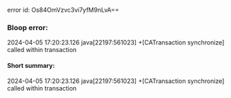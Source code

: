 error id: Os84OmVzvc3vi7yfM9nLvA==
### Bloop error:

2024-04-05 17:20:23.126 java[22197:561023] +[CATransaction synchronize] called within transaction
#### Short summary: 

2024-04-05 17:20:23.126 java[22197:561023] +[CATransaction synchronize] called within transaction